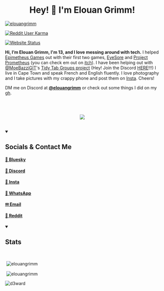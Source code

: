 <h1 align="center">Hey! 👋 I'm Elouan Grimm!</h1>

<a href="https://github.com/elouangrimm/"><img src="https://komarev.com/ghpvc/?username=elouangrimm&label=Profile%20views&color=0e75b6&style=flat" alt="elouangrimm"/></a>

<a href="https://www.reddit.com/user/elouangrimm/"><img alt="Reddit User Karma" src="https://img.shields.io/reddit/user-karma/combined/elouangrimm?style=flat"></a>

<a href="https://elouan.xyz/"><img alt="Website Status" src="https://img.shields.io/website?url=http%3A//elouan.xyz/"></a>

**Hi, I’m Elouan Grimm, I'm 13, and I love messing around with tech.** I helped [Epimetheus Games](https://epimetheusgamesogpc.itch.io/) out with their first two games, [EyeSore](https://epimetheusgamesogpc.itch.io/eyesore) and [Project Prometheus](https://epimetheusgamesogpc.itch.io/projectprometheus) (you can check em out on [itch](https://epimetheusgamesogpc.itch.io/)). I have been helping out with [@MoeBazziGIT](https://github.com/MoeBazziGIT)'s [Tidy Tab Groups project](https://chromewebstore.google.com/detail/tidy-tab-groups/fohgbkobjdckaapjimleemkolchkmebf) (Hey! Join the Discord [HERE](https://discord.com/invite/aBdAfNfGEv)!!!) I live in Cape Town and speak French and English fluently. I love photography and I take pictures with my crappy phone and post them on [Insta](https://www.instagram.com/elouangrimm). Cheers!

DM me on Discord at [**@elouangrimm**](https://discord.com/users/939697576419131462) or check out some things I did on my [gh](https://github.com/elouangrimm/).

<br>
<br>

<p align="center">
  <a href="https://elouangrimm.github.io">
    <img src="https://skillicons.dev/icons?i=html,css,js,htmx,py,md,discord,bots,gmail,instagram,ps,godot,replit,vscode,github,git,linux,raspberrypi&perline=9" />
  </a>
</p>

<br>

<details open>
<summary><h2>Socials & Contact Me</h2></summary>

#### [🦋 Bluesky](https://bsky.app/profile/elouan.xyz/)

#### [💬 Discord](https://discord.com/users/939697576419131462)

#### [📸 Insta](https://www.instagram.com/elouangrimm)

#### [💬 WhatsApp](https://wa.me/19712661720)

#### [✉︎ Email](mailto:elouangrimm@gmail.com)

#### [🤖 Reddit](https://www.reddit.com/user/elouangrimm/)
</details>

<details open>
<summary><h2>Stats</h2></summary>
<br>
<p>&nbsp;<img align="center" src="https://github-readme-stats.vercel.app/api?username=elouangrimm&show_icons=true&theme=dark&locale=en" alt="elouangrimm" /></p>

<!-- <a href="https://elouangrimm.github.io"><img src="https://streak-stats.demolab.com?user=elouangrimm&theme=material&hide_border=true&border_radius=10&date_format=M%20j%5B%2C%20Y%5D&mode=weekly&exclude_days=Sun%2CSat&stroke=79FF97&background=151515&ring=79FF97&currStreakNum=79FF97&fire=4FFF66&dates=79FF97&sideNums=79FF97&border=79FF97&currStreakLabel=79FF97&sideLabels=79FF97&excludeDaysLabel=79FF97" alt="GitHub Streak" /></a> -->

<p>&nbsp;<img align="center" src="https://github-profile-trophy.vercel.app/?username=elouangrimm&theme=discord&title=-Reviews,-PullRequest" alt="elouangrimm" /></p>

<p style="width:100%"><img align="left" src="https://github-readme-stats.vercel.app/api/top-langs?username=elouangrimm&show_icons=true&locale=en&layout=compact&theme=dark" alt="d3ward" /></p>
</details>
